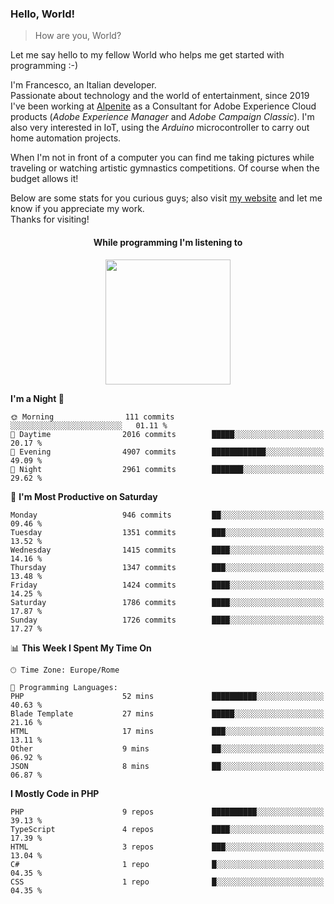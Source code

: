 ### Hello, World!

> How are you, World?

Let me say hello to my fellow World who helps me get started with programming :-)

I'm Francesco, an Italian developer.  
Passionate about technology and the world of entertainment, since 2019 I've been working at [Alpenite](https://www.alpenite.com) as a Consultant for Adobe Experience Cloud products (*Adobe Experience Manager* and *Adobe Campaign Classic*). I'm also very interested in IoT, using the *Arduino* microcontroller to carry out home automation projects.

When I'm not in front of a computer you can find me taking pictures while traveling or watching artistic gymnastics competitions. Of course when the budget allows it!

Below are some stats for you curious guys; also visit [my website](https://www.francescorega.eu) and let me know if you appreciate my work.  
Thanks for visiting!

<div align="center">
  <h4>While programming I'm listening to</h4>
  <a href="https://apps.francescorega.eu/now-playing/11147232609" target="_blank"><img src="https://apps.francescorega.eu/now-playing/11147232609" width="200"></a>
</div>

<!--START_SECTION:waka-->
**I'm a Night 🦉** 

```text
🌞 Morning                111 commits         ░░░░░░░░░░░░░░░░░░░░░░░░░   01.11 % 
🌆 Daytime                2016 commits        █████░░░░░░░░░░░░░░░░░░░░   20.17 % 
🌃 Evening                4907 commits        ████████████░░░░░░░░░░░░░   49.09 % 
🌙 Night                  2961 commits        ███████░░░░░░░░░░░░░░░░░░   29.62 % 
```
📅 **I'm Most Productive on Saturday** 

```text
Monday                   946 commits         ██░░░░░░░░░░░░░░░░░░░░░░░   09.46 % 
Tuesday                  1351 commits        ███░░░░░░░░░░░░░░░░░░░░░░   13.52 % 
Wednesday                1415 commits        ████░░░░░░░░░░░░░░░░░░░░░   14.16 % 
Thursday                 1347 commits        ███░░░░░░░░░░░░░░░░░░░░░░   13.48 % 
Friday                   1424 commits        ████░░░░░░░░░░░░░░░░░░░░░   14.25 % 
Saturday                 1786 commits        ████░░░░░░░░░░░░░░░░░░░░░   17.87 % 
Sunday                   1726 commits        ████░░░░░░░░░░░░░░░░░░░░░   17.27 % 
```


📊 **This Week I Spent My Time On** 

```text
🕑︎ Time Zone: Europe/Rome

💬 Programming Languages: 
PHP                      52 mins             ██████████░░░░░░░░░░░░░░░   40.63 % 
Blade Template           27 mins             █████░░░░░░░░░░░░░░░░░░░░   21.16 % 
HTML                     17 mins             ███░░░░░░░░░░░░░░░░░░░░░░   13.11 % 
Other                    9 mins              ██░░░░░░░░░░░░░░░░░░░░░░░   06.92 % 
JSON                     8 mins              ██░░░░░░░░░░░░░░░░░░░░░░░   06.87 % 
```

**I Mostly Code in PHP** 

```text
PHP                      9 repos             ██████████░░░░░░░░░░░░░░░   39.13 % 
TypeScript               4 repos             ████░░░░░░░░░░░░░░░░░░░░░   17.39 % 
HTML                     3 repos             ███░░░░░░░░░░░░░░░░░░░░░░   13.04 % 
C#                       1 repo              █░░░░░░░░░░░░░░░░░░░░░░░░   04.35 % 
CSS                      1 repo              █░░░░░░░░░░░░░░░░░░░░░░░░   04.35 % 
```




<!--END_SECTION:waka-->
